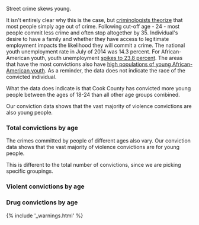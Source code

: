 Street crime skews young. 

It isn't entirely clear why this is the case, but [criminologists theorize](http://www.sagepub.com/upm-data/60294_Chapter_23.pdf) that most people simply age out of crime. Following cut-off age - 24 - most people commit less crime and often stop altogether by 35. Individual's desire to have a family and whether they have access to legitimate employment impacts the likelihood they will commit a crime. The national youth unemployment rate in July of 2014 was 14.3 percent. For African-American youth, youth unemployment [spikes to 23.8 percent](http://www.bls.gov/news.release/youth.nr0.htm). The areas that have the most convictions also have [high populations of young African-American youth](http://censusreporter.org/profiles/86000US60621-60621/). As a reminder, the data does not indicate the race of the convicted individual.
 
What the data does indicate is that Cook County has convicted more young people between the ages of 18-24 than all other age groups combined. 

Our conviction data shows that the vast majority of violence convictions are also young people. 


### Total convictions by age

<div class="chart" id="convictions-by-age-chart"></div>

The crimes committed by people of different ages also vary. Our conviction data shows that the vast majority of violence convictions are for young people. 

<div class="alert alert-warning" role="alert">
  <span class="glyphicon glyphicon-warning-sign"></span>
  This is different to the total number of convictions, since we are picking specific groupings.
</div>

### Violent convictions by age

<div class="chart" id="violent-convictions-by-age-chart"></div>

### Drug convictions by age

<div class="chart" id="drug-convictions-by-age-chart"></div>

{% include '_warnings.html' %}
